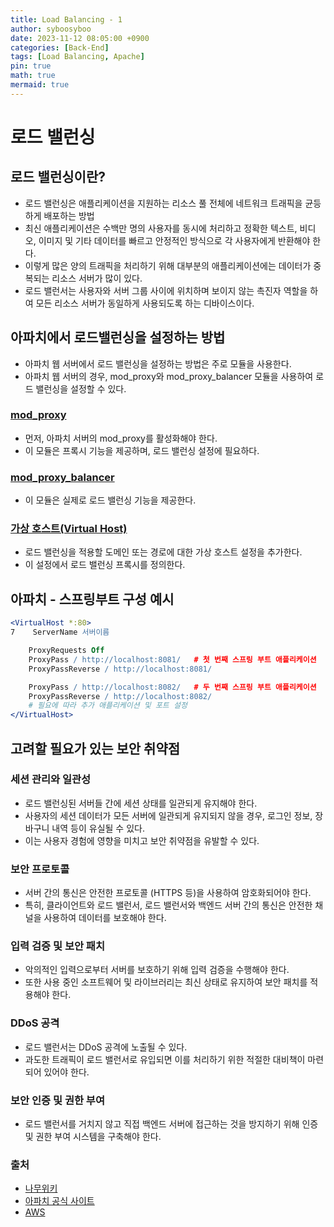 ```yaml
---
title: Load Balancing - 1
author: syboosyboo
date: 2023-11-12 08:05:00 +0900
categories: [Back-End]
tags: [Load Balancing, Apache]
pin: true
math: true
mermaid: true
---
```


# 로드 밸런싱

## 로드 밸런싱이란?

- 로드 밸런싱은 애플리케이션을 지원하는 리소스 풀 전체에 네트워크 트래픽을 균등하게 배포하는 방법
- 최신 애플리케이션은 수백만 명의 사용자를 동시에 처리하고 정확한 텍스트, 비디오, 이미지 및 기타 데이터를 빠르고 안정적인 방식으로 각 사용자에게 반환해야 한다. 
- 이렇게 많은 양의 트래픽을 처리하기 위해 대부분의 애플리케이션에는 데이터가 중복되는 리소스 서버가 많이 있다. 
- 로드 밸런서는 사용자와 서버 그룹 사이에 위치하며 보이지 않는 촉진자 역할을 하여 모든 리소스 서버가 동일하게 사용되도록 하는 디바이스이다.

## 아파치에서 로드밸런싱을 설정하는 방법

- 아파치 웹 서버에서 로드 밸런싱을 설정하는 방법은 주로 모듈을 사용한다. 
- 아파치 웹 서버의 경우, mod_proxy와 mod_proxy_balancer 모듈을 사용하여 로드 밸런싱을 설정할 수 있다.

### [mod_proxy](https://httpd.apache.org/docs/2.4/mod/mod_proxy.html) 
- 먼저, 아파치 서버의 mod_proxy를 활성화해야 한다. 
- 이 모듈은 프록시 기능을 제공하며, 로드 밸런싱 설정에 필요하다.

### [mod_proxy_balancer](https://httpd.apache.org/docs/2.4/mod/mod_proxy_balancer.html) 
- 이 모듈은 실제로 로드 밸런싱 기능을 제공한다.

### [가상 호스트(Virtual Host)](https://httpd.apache.org/docs/2.4/vhosts/)
- 로드 밸런싱을 적용할 도메인 또는 경로에 대한 가상 호스트 설정을 추가한다. 
- 이 설정에서 로드 밸런싱 프록시를 정의한다.

## 아파치 - 스프링부트 구성 예시
```apache
<VirtualHost *:80>
7    ServerName 서버이름

    ProxyRequests Off
    ProxyPass / http://localhost:8081/   # 첫 번째 스프링 부트 애플리케이션
    ProxyPassReverse / http://localhost:8081/

    ProxyPass / http://localhost:8082/   # 두 번째 스프링 부트 애플리케이션
    ProxyPassReverse / http://localhost:8082/
    # 필요에 따라 추가 애플리케이션 및 포트 설정
</VirtualHost>

```

## 고려할 필요가 있는 보안 취약점
### 세션 관리와 일관성
- 로드 밸런싱된 서버들 간에 세션 상태를 일관되게 유지해야 한다. 
- 사용자의 세션 데이터가 모든 서버에 일관되게 유지되지 않을 경우, 로그인 정보, 장바구니 내역 등이 유실될 수 있다. 
- 이는 사용자 경험에 영향을 미치고 보안 취약점을 유발할 수 있다.

### 보안 프로토콜
- 서버 간의 통신은 안전한 프로토콜 (HTTPS 등)을 사용하여 암호화되어야 한다. 
- 특히, 클라이언트와 로드 밸런서, 로드 밸런서와 백엔드 서버 간의 통신은 안전한 채널을 사용하여 데이터를 보호해야 한다.

### 입력 검증 및 보안 패치
- 악의적인 입력으로부터 서버를 보호하기 위해 입력 검증을 수행해야 한다. 
- 또한 사용 중인 소프트웨어 및 라이브러리는 최신 상태로 유지하여 보안 패치를 적용해야 한다.

### DDoS 공격 
- 로드 밸런서는 DDoS 공격에 노출될 수 있다. 
- 과도한 트래픽이 로드 밸런서로 유입되면 이를 처리하기 위한 적절한 대비책이 마련되어 있어야 한다.

### 보안 인증 및 권한 부여
- 로드 밸런서를 거치지 않고 직접 백엔드 서버에 접근하는 것을 방지하기 위해 인증 및 권한 부여 시스템을 구축해야 한다.


### 출처
- [나무위키](https://namu.wiki/)
- [아파치 공식 사이트](https://httpd.apache.org/)
- [AWS](https://aws.amazon.com/ko/what-is/load-balancing/)
